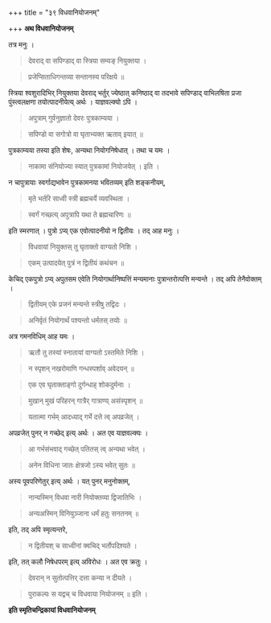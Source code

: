 +++
title = "३९ विधवानियोजनम्"

+++
**अथ विधवानियोजनम्**

तत्र मनुः ।

> देवराद् वा सपिण्डाद् वा स्त्रिया सम्यङ् नियुक्तया ।

> प्रजेप्सिताधिगन्तव्या सन्तानस्य परिक्षये ॥

स्त्रिया श्वशुरादिभिर् नियुक्तया देवराद् भर्तुर् ज्येष्ठात् कनिष्ठाद् वा तदभावे सपिण्डाद् वाभिलषिता प्रजा पुंस्त्वलक्षणा तयोत्पादनीयेत्य् अर्थः । याज्ञवल्क्यो ऽपि ।

> अपुत्राम् गुर्वनुज्ञातो देवरः पुत्रकाम्यया ।

> सपिण्डो वा सगोत्रो वा घृताभ्यक्त ऋताव् इयात् ॥

पुत्रकाम्यया तस्या इति शेषः, अन्यथा नियोगनिषेधात् । तथा च यमः ।

> नाकामा संनियोज्या स्यात् पुत्रकामां नियोजयेत् । इति ।

न चापुत्रायाः स्वर्गाद्यभावेन पुत्रकामनया भवितव्यम् इति शङ्कनीयम्,

> मृते भर्तरि साध्वी स्त्री ब्रह्मचर्ये व्यवस्थिता ।

> स्वर्गं गच्छत्य् अपुत्रापि यथा ते ब्रह्मचारिणः ॥

इति स्मरणात् । पुत्रो ऽप्य् एक एवोत्पादनीयो न द्वितीयः । तद् आह मनुः ।

> विधवायां नियुक्तस् तु घृताक्तो वाग्यतो निशि ।

> एकम् उत्पादयेत् पुत्रं न द्वितीयं कथंचन ॥

केचिद् एकपुत्रो ऽप्य् अपुतसम एवेति नियोगार्थानिष्पत्तिं मन्यमानाः पुत्रान्तरोत्पत्ति मन्यन्ते । तद् अपि तेनैवोक्तम् ।

> द्वितीयम् एके प्रजनं मन्यन्ते स्त्रीषु तद्विदः ।

> अनिर्वृतं नियोगार्थं पश्यन्तो धर्मतस् तयोः ॥

अत्र गमनविधिम् आह यमः ।

> ऋतौ तु तस्यां स्नातायां वाग्यतो ऽस्तमिते निशि ।

> न स्पृशन् नखरोमाणि गन्धस्पर्शाव् अवेदयन् ॥

> एक एव घृताक्ताङ्गो दुर्गन्धाह् शोकदुर्मनाः ।

> मुखान् मुखं परिहरन् गात्रैर् गात्राण्य् असंस्पृशन् ॥

> यतात्मा गर्भम् आदध्याद् गर्भे दत्ते त्व् अपव्रजेत् ।

अपव्रजेत् पुनर् न गच्छेद् इत्य् अर्थः । अत एव याज्ञवल्क्यः ।

> आ गर्भसंभवाद् गच्छेत् पतितस् त्व् अन्यथा भवेत् ।

> अनेन विधिना जातः क्षेत्रजो ऽस्य भवेत् सुतः ॥

अस्य पूवपरिणेतुर् इत्य् अर्थः । यत् पुनर् मनुनोक्तम्,

> नान्यस्मिन् विधवा नारी नियोक्तव्या द्विजातिभिः ।

> अन्यअस्मिन् विनियुञ्जाना धर्मं हतुः सनतनम् ॥ 

इति, तद् अपि स्मृत्यन्तरे,

> न द्वितीयश् च साध्वीनां क्वचिद् भर्तोपदिश्यते ।

इति, तत् कलौ निषेधपरम् इत्य् अविरोधः । अत एव क्रतुः ।

> देवरान् न सुतोत्पत्तिर् दत्ता कन्या न दीयते ।

> पुराकल्पः स यद्वच् च विधवाया नियोजनम् ॥ इति ।

**इति स्मृतिचन्द्रिकायां विधवानियोजनम्**
